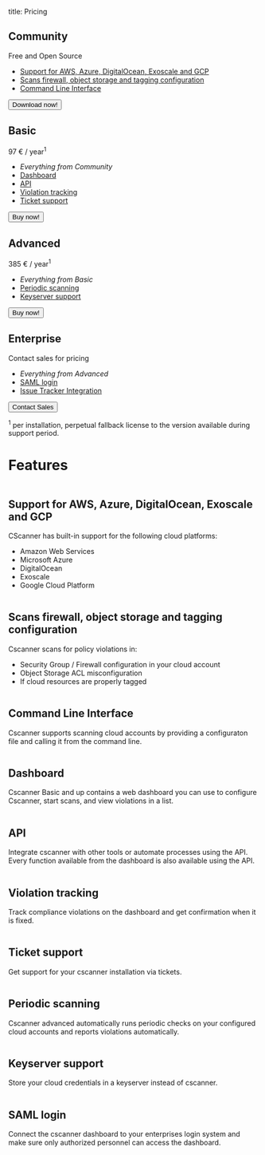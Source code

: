 title: Pricing

<div class="pricing">
    <div class="pricing__plan pricing__plan--community">
        <div class="pricing__header">
            <h2 class="pricing__heading">Community</h2>
            <div class="pricing__subheading">Free and Open Source</div>
        </div>
        <ul class="pricing__body">
            <li><a href="#clouds">Support for AWS, Azure, DigitalOcean, Exoscale and GCP</a></li>
            <li><a href="#rules">Scans firewall, object storage and tagging configuration</a></li>
            <li><a href="#cli">Command Line Interface</a></li>
        </ul>
        <div class="pricing__footer">
            <a href=""><button>Download now!</button></a>
        </div>
    </div>
    <div class="pricing__plan pricing__plan--basic">
        <div class="pricing__header">
            <h2 class="pricing__heading">Basic</h2>
            <div class="pricing__subheading">97 &euro; / year<sup>1</sup></div>
        </div>
        <ul class="pricing__body">
            <li><em>Everything from Community</em></li>
            <li><a href="#dashboard">Dashboard</a></li>
            <li><a href="#api">API</a></li>
            <li><a href="#tracking">Violation tracking</a></li>
            <li><a href="#support">Ticket support</a></li>
        </ul>
        <div class="pricing__footer">
            <a href=""><button>Buy now!</button></a>
        </div>
    </div>
    <div class="pricing__plan pricing__plan--advanced">
        <div class="pricing__header">
            <h2 class="pricing__heading">Advanced</h2>
            <div class="pricing__subheading">385 &euro; / year<sup>1</sup></div>
        </div>
        <ul class="pricing__body">
            <li><em>Everything from Basic</em></li>
            <li><a href="#periodic">Periodic scanning</a></li>
            <li><a href="#keyserver">Keyserver support</a></li>
        </ul>
        <div class="pricing__footer">
            <a href=""><button>Buy now!</button></a>
        </div>
    </div>
    <div class="pricing__plan pricing__plan--enterprise">
        <div class="pricing__header">
            <h2 class="pricing__heading">Enterprise</h2>
            <div class="pricing__subheading">Contact sales for pricing</div>
        </div>
        <ul class="pricing__body">
            <li><em>Everything from Advanced</em></li>
            <li><a href="">SAML login</a></li>
            <li><a href="">Issue Tracker Integration</a></li>
        </ul>
        <div class="pricing__footer">
            <a href=""><button>Contact Sales</button></a>
        </div>
    </div>
</div>

<sup>1</sup> per installation, perpetual fallback license to the version available during 
support period.

# Features

<div class="features">
    <div class="features__feature feature">
        <div class="feature__header">
            <img src="clouds.jpg" alt="" />
            <h2 id="clouds">Support for AWS, Azure, DigitalOcean, Exoscale and GCP</h2>
        </div>
        <div class="feature__content">
            <p>CScanner has built-in support for the following cloud platforms:</p>
            <ul>    
                <li>Amazon Web Services</li>
                <li>Microsoft Azure</li>
                <li>DigitalOcean</li>
                <li>Exoscale</li>
                <li>Google Cloud Platform</li>
            </ul>
        </div>
    </div>
    <div class="features__feature feature">
        <div class="feature__header">
            <img src="scan.jpg" alt="" />
            <h2 id="rules">Scans firewall, object storage and tagging configuration</h2>
        </div>
        <div class="feature__content">
            <p>Cscanner scans for policy violations in:</p>
            <ul>    
                <li>Security Group / Firewall configuration in your cloud account</li>
                <li>Object Storage ACL misconfiguration</li>
                <li>If cloud resources are properly tagged</li>
            </ul>
        </div>
    </div>
</div>
<div class="features">
    <div class="features__feature feature">
        <div class="feature__header">
            <img src="console.jpg" alt="" />
            <h2 id="cli">Command Line Interface</h2>
        </div>
        <div class="feature__content">
            <p>Cscanner supports scanning cloud accounts by providing a configuraton file and calling it from the
               command line.</p>
        </div>
    </div>
    <div class="features__feature feature">
        <div class="feature__header">
            <img src="dashboard.jpg" alt="" />
            <h2 id="dashboard">Dashboard</h2>
        </div>
        <div class="feature__content">
            <p>
                Cscanner Basic and up contains a web dashboard you can use to configure
                Cscanner, start scans, and view violations in a list. 
            </p>
        </div>
    </div>
</div>

<div class="features">
    <div class="features__feature feature">
        <div class="feature__header">
            <img src="api.jpg" alt="" />
            <h2 id="api">API</h2>
        </div>
        <div class="feature__content">
            <p>
                Integrate cscanner with other tools or automate processes using the API. Every function available
                from the dashboard is also available using the API.
            </p>
        </div>
    </div>
    <div class="features__feature feature">
        <div class="feature__header">
            <img src="violation.jpg" alt="" />
            <h2 id="violation">Violation tracking</h2>
        </div>
        <div class="feature__content">
            <p>
                Track compliance violations on the dashboard and get confirmation when it is fixed.  
            </p>
        </div>
    </div>
</div>

<div class="features">
    <div class="features__feature feature">
        <div class="feature__header">
            <img src="support.jpg" alt="" />
            <h2 id="ticket">Ticket support</h2>
        </div>
        <div class="feature__content">
            <p>
                Get support for your cscanner installation via tickets.
            </p>
        </div>
    </div>
    <div class="features__feature feature">
        <div class="feature__header">
            <img src="periodic.jpg" alt="" />
            <h2 id="periodic">Periodic scanning</h2>
        </div>
        <div class="feature__content">
            <p>
                Cscanner advanced automatically runs periodic checks on your configured cloud accounts and reports 
                violations automatically.  
            </p>
        </div>
    </div>
</div>

<div class="features">
    <div class="features__feature feature">
        <div class="feature__header">
            <img src="keyserver.jpg" alt="" />
            <h2 id="keyserver">Keyserver support</h2>
        </div>
        <div class="feature__content">
            <p>
                Store your cloud credentials in a keyserver instead of cscanner.
            </p>
        </div>
    </div>
    <div class="features__feature feature">
        <div class="feature__header">
            <img src="saml.jpg" alt="" />
            <h2 id="saml">SAML login</h2>
        </div>
        <div class="feature__content">
            <p>
                Connect the cscanner dashboard to your enterprises login system and make sure only authorized personnel
                can access the dashboard.   
            </p>
        </div>
    </div>
</div>